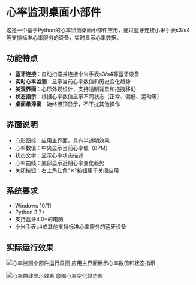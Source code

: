 # 心率监测桌面小部件

这是一个基于Python的心率监测桌面小部件应用，通过蓝牙连接小米手表s3/s4等支持标准心率服务的设备，实时显示心率数据。

## 功能特点

- **蓝牙连接**：自动扫描并连接小米手表s3/s4等蓝牙设备
- **实时心率监测**：显示当前心率数值和历史变化趋势
- **美观界面**：心形外观设计，支持透明背景和拖拽移动
- **状态指示**：根据心率数值显示不同状态（正常、偏低、运动等）
- **桌面悬浮窗**：始终置顶显示，不干扰其他操作

## 界面说明

- 心形图标：应用主界面，具有半透明效果
- 心率数值：中央显示当前心率值（BPM）
- 状态文字：显示心率状态描述
- 心率曲线：底部显示近期心率变化趋势
- 关闭按钮：右上角红色"✕"按钮用于关闭应用

## 系统要求

- Windows 10/11
- Python 3.7+
- 支持蓝牙4.0+的电脑
- 小米手表s4或其他支持标准心率服务的蓝牙设备

## 实际运行效果

![心率监测小部件运行界面](img/image-1.png)
应用主界面展示心率数值和状态指示

![心率曲线显示效果](img/image.png)
底部心率变化趋势图
